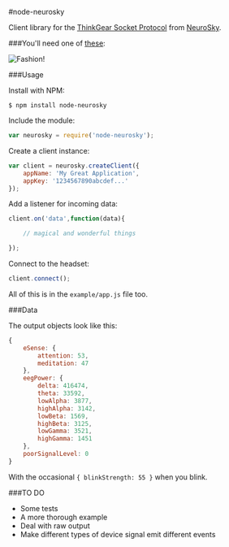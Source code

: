 #node-neurosky

Client library for the [ThinkGear Socket Protocol](http://developer.neurosky.com/docs/lib/exe/fetch.php?media=app_notes:thinkgear_socket_protocol.pdf) from [NeuroSky](http://neurosky.com/).

###You'll need one of [these](http://store.neurosky.com/products/mindwave-1):

![Fashion!](http://home.neurosky.com/wp-content/uploads/2014/01/EEG_Hardware_Section3-1.jpg)

###Usage

Install with NPM:

```
$ npm install node-neurosky
```


Include the module:

```javascript
var neurosky = require('node-neurosky');
```

Create a client instance:

```javascript
var client = neurosky.createClient({
	appName: 'My Great Application',
	appKey: '1234567890abcdef...'
});
```

Add a listener for incoming data:

```javascript
client.on('data',function(data){

	// magical and wonderful things

});
```

Connect to the headset:

```javascript
client.connect();
```

All of this is in the `example/app.js` file too.

###Data

The output objects look like this:

```javascript
{
	eSense: {
		attention: 53,
		meditation: 47
	},
	eegPower: {
		delta: 416474,
		theta: 33592,
		lowAlpha: 3877,
		highAlpha: 3142,
		lowBeta: 1569,
		highBeta: 3125,
		lowGamma: 3521,
		highGamma: 1451
	},
	poorSignalLevel: 0
}
```

With the occasional `{ blinkStrength: 55 }` when you blink.

###TO DO

- Some tests
- A more thorough example
- Deal with raw output
- Make different types of device signal emit different events
